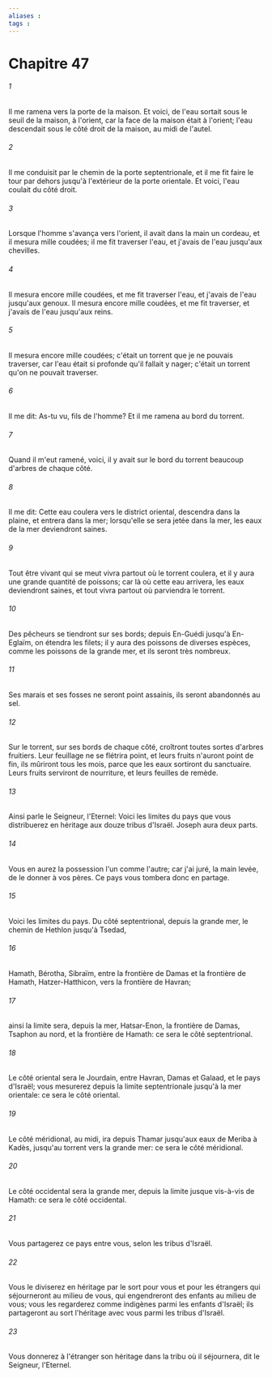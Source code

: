```yaml
---
aliases : 
tags : 
---
```


# Chapitre 47

###### 1
Il me ramena vers la porte de la maison. Et voici, de l'eau sortait sous le seuil de la maison, à l'orient, car la face de la maison était à l'orient; l'eau descendait sous le côté droit de la maison, au midi de l'autel.
###### 2
Il me conduisit par le chemin de la porte septentrionale, et il me fit faire le tour par dehors jusqu'à l'extérieur de la porte orientale. Et voici, l'eau coulait du côté droit.
###### 3
Lorsque l'homme s'avança vers l'orient, il avait dans la main un cordeau, et il mesura mille coudées; il me fit traverser l'eau, et j'avais de l'eau jusqu'aux chevilles.
###### 4
Il mesura encore mille coudées, et me fit traverser l'eau, et j'avais de l'eau jusqu'aux genoux. Il mesura encore mille coudées, et me fit traverser, et j'avais de l'eau jusqu'aux reins.
###### 5
Il mesura encore mille coudées; c'était un torrent que je ne pouvais traverser, car l'eau était si profonde qu'il fallait y nager; c'était un torrent qu'on ne pouvait traverser.
###### 6
Il me dit: As-tu vu, fils de l'homme? Et il me ramena au bord du torrent.
###### 7
Quand il m'eut ramené, voici, il y avait sur le bord du torrent beaucoup d'arbres de chaque côté.
###### 8
Il me dit: Cette eau coulera vers le district oriental, descendra dans la plaine, et entrera dans la mer; lorsqu'elle se sera jetée dans la mer, les eaux de la mer deviendront saines.
###### 9
Tout être vivant qui se meut vivra partout où le torrent coulera, et il y aura une grande quantité de poissons; car là où cette eau arrivera, les eaux deviendront saines, et tout vivra partout où parviendra le torrent.
###### 10
Des pêcheurs se tiendront sur ses bords; depuis En-Guédi jusqu'à En-Eglaïm, on étendra les filets; il y aura des poissons de diverses espèces, comme les poissons de la grande mer, et ils seront très nombreux.
###### 11
Ses marais et ses fosses ne seront point assainis, ils seront abandonnés au sel.
###### 12
Sur le torrent, sur ses bords de chaque côté, croîtront toutes sortes d'arbres fruitiers. Leur feuillage ne se flétrira point, et leurs fruits n'auront point de fin, ils mûriront tous les mois, parce que les eaux sortiront du sanctuaire. Leurs fruits serviront de nourriture, et leurs feuilles de remède.
###### 13
Ainsi parle le Seigneur, l'Eternel: Voici les limites du pays que vous distribuerez en héritage aux douze tribus d'Israël. Joseph aura deux parts.
###### 14
Vous en aurez la possession l'un comme l'autre; car j'ai juré, la main levée, de le donner à vos pères. Ce pays vous tombera donc en partage.
###### 15
Voici les limites du pays. Du côté septentrional, depuis la grande mer, le chemin de Hethlon jusqu'à Tsedad,
###### 16
Hamath, Bérotha, Sibraïm, entre la frontière de Damas et la frontière de Hamath, Hatzer-Hatthicon, vers la frontière de Havran;
###### 17
ainsi la limite sera, depuis la mer, Hatsar-Enon, la frontière de Damas, Tsaphon au nord, et la frontière de Hamath: ce sera le côté septentrional.
###### 18
Le côté oriental sera le Jourdain, entre Havran, Damas et Galaad, et le pays d'Israël; vous mesurerez depuis la limite septentrionale jusqu'à la mer orientale: ce sera le côté oriental.
###### 19
Le côté méridional, au midi, ira depuis Thamar jusqu'aux eaux de Meriba à Kadès, jusqu'au torrent vers la grande mer: ce sera le côté méridional.
###### 20
Le côté occidental sera la grande mer, depuis la limite jusque vis-à-vis de Hamath: ce sera le côté occidental.
###### 21
Vous partagerez ce pays entre vous, selon les tribus d'Israël.
###### 22
Vous le diviserez en héritage par le sort pour vous et pour les étrangers qui séjourneront au milieu de vous, qui engendreront des enfants au milieu de vous; vous les regarderez comme indigènes parmi les enfants d'Israël; ils partageront au sort l'héritage avec vous parmi les tribus d'Israël.
###### 23
Vous donnerez à l'étranger son héritage dans la tribu où il séjournera, dit le Seigneur, l'Eternel.
